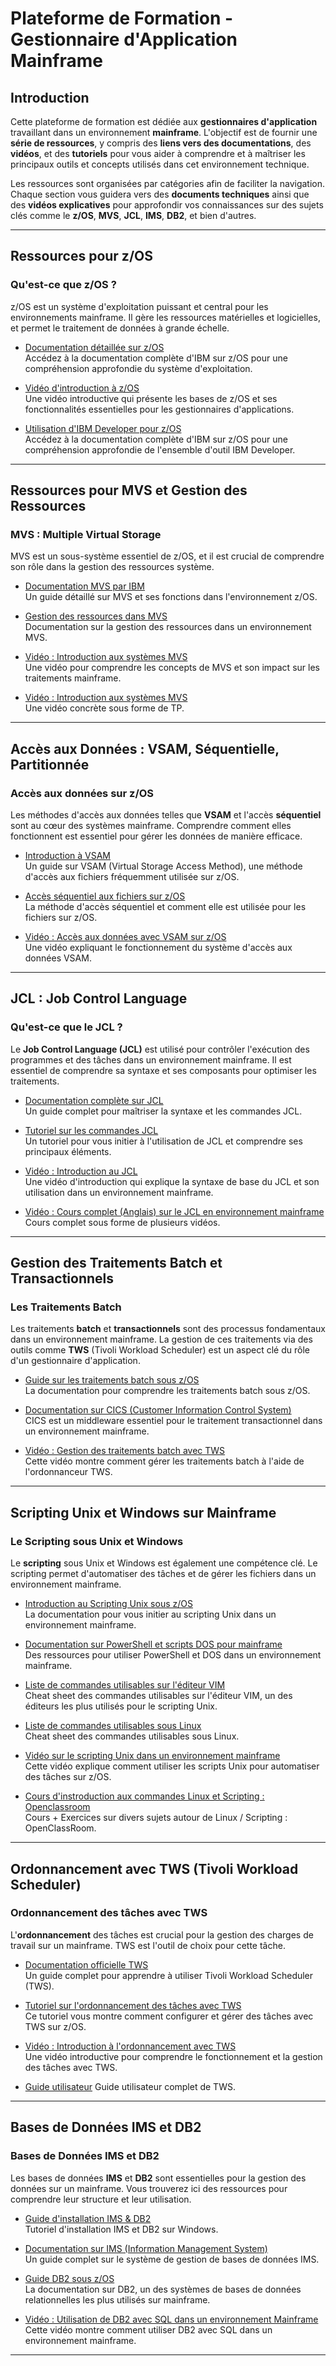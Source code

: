 # Plateforme de Formation - Gestionnaire d'Application Mainframe

## Introduction

Cette plateforme de formation est dédiée aux **gestionnaires d'application** travaillant dans un environnement **mainframe**. L'objectif est de fournir une **série de ressources**, y compris des **liens vers des documentations**, des **vidéos**, et des **tutoriels** pour vous aider à comprendre et à maîtriser les principaux outils et concepts utilisés dans cet environnement technique. 

Les ressources sont organisées par catégories afin de faciliter la navigation. Chaque section vous guidera vers des **documents techniques** ainsi que des **vidéos explicatives** pour approfondir vos connaissances sur des sujets clés comme le **z/OS**, **MVS**, **JCL**, **IMS**, **DB2**, et bien d'autres.

---

## Ressources pour z/OS

### Qu'est-ce que z/OS ?

z/OS est un système d'exploitation puissant et central pour les environnements mainframe. Il gère les ressources matérielles et logicielles, et permet le traitement de données à grande échelle.

- [Documentation détaillée sur z/OS](https://www.ibm.com/docs/en/zos/2.5.0)    
  Accédez à la documentation complète d'IBM sur z/OS pour une compréhension approfondie du système d'exploitation.

- [Vidéo d'introduction à z/OS](https://www.youtube.com/watch?v=7-9cOM5fpQ0)  
  Une vidéo introductive qui présente les bases de z/OS et ses fonctionnalités essentielles pour les gestionnaires d'applications.
  
- [Utilisation d'IBM Developer pour z/OS](https://www.ibm.com/docs/fr/adffz5/developer-for-zos/15.0)   
  Accédez à la documentation complète d'IBM sur z/OS pour une compréhension approfondie de l'ensemble d'outil IBM Developer.
---

## Ressources pour MVS et Gestion des Ressources

### MVS : Multiple Virtual Storage

MVS est un sous-système essentiel de z/OS, et il est crucial de comprendre son rôle dans la gestion des ressources système.

- [Documentation MVS par IBM](https://www.ibm.com/docs/en/zos/2.4.0?topic=mvs)  
  Un guide détaillé sur MVS et ses fonctions dans l'environnement z/OS.

- [Gestion des ressources dans MVS](https://www.ibm.com/docs/en/zos/2.3.0?topic=zos-mvs-overview)  
  Documentation sur la gestion des ressources dans un environnement MVS.

- [Vidéo : Introduction aux systèmes MVS](https://www.youtube.com/watch?v=72Bo7I_GUTo)  
  Une vidéo pour comprendre les concepts de MVS et son impact sur les traitements mainframe.

- [Vidéo : Introduction aux systèmes MVS](https://www.youtube.com/watch?v=YA3FQOzr0ag)   
  Une vidéo concrète sous forme de TP.

---

## Accès aux Données : VSAM, Séquentielle, Partitionnée

### Accès aux données sur z/OS

Les méthodes d'accès aux données telles que **VSAM** et l'accès **séquentiel** sont au cœur des systèmes mainframe. Comprendre comment elles fonctionnent est essentiel pour gérer les données de manière efficace.

- [Introduction à VSAM](https://www.ibm.com/docs/en/zos/2.4.0?topic=vsam)  
  Un guide sur VSAM (Virtual Storage Access Method), une méthode d'accès aux fichiers fréquemment utilisée sur z/OS.

- [Accès séquentiel aux fichiers sur z/OS](https://www.ibm.com/docs/en/zos/2.4.0?topic=sequential)  
  La méthode d'accès séquentiel et comment elle est utilisée pour les fichiers sur z/OS.

- [Vidéo : Accès aux données avec VSAM sur z/OS](https://www.youtube.com/watch?v=0xtfPzIn0Bc)  
  Une vidéo expliquant le fonctionnement du système d'accès aux données VSAM.

---

## JCL : Job Control Language

### Qu'est-ce que le JCL ?

Le **Job Control Language (JCL)** est utilisé pour contrôler l'exécution des programmes et des tâches dans un environnement mainframe. Il est essentiel de comprendre sa syntaxe et ses composants pour optimiser les traitements.

- [Documentation complète sur JCL](https://www.ibm.com/docs/en/zos/2.4.0?topic=jcl)  
  Un guide complet pour maîtriser la syntaxe et les commandes JCL.

- [Tutoriel sur les commandes JCL](https://www.ibm.com/docs/en/zos/2.3.0?topic=jcl-tutorial)  
  Un tutoriel pour vous initier à l'utilisation de JCL et comprendre ses principaux éléments.

- [Vidéo : Introduction au JCL](https://www.youtube.com/watch?v=4TuJKUQmQkc)  
  Une vidéo d'introduction qui explique la syntaxe de base du JCL et son utilisation dans un environnement mainframe.

- [Vidéo : Cours complet (Anglais) sur le JCL en environnement mainframe](https://www.youtube.com/watch?v=bSdNNDscccg)  
  Cours complet sous forme de plusieurs vidéos.

---

## Gestion des Traitements Batch et Transactionnels

### Les Traitements Batch

Les traitements **batch** et **transactionnels** sont des processus fondamentaux dans un environnement mainframe. La gestion de ces traitements via des outils comme **TWS** (Tivoli Workload Scheduler) est un aspect clé du rôle d'un gestionnaire d'application.

- [Guide sur les traitements batch sous z/OS](https://www.ibm.com/docs/en/zos/2.5.0?topic=batch)  
  La documentation pour comprendre les traitements batch sous z/OS.

- [Documentation sur CICS (Customer Information Control System)](https://www.ibm.com/docs/en/cics)  
  CICS est un middleware essentiel pour le traitement transactionnel dans un environnement mainframe.

- [Vidéo : Gestion des traitements batch avec TWS](https://www.youtube.com/watch?v=03f4WiJXZgA)  
  Cette vidéo montre comment gérer les traitements batch à l'aide de l'ordonnanceur TWS.

---

## Scripting Unix et Windows sur Mainframe

### Le Scripting sous Unix et Windows

Le **scripting** sous Unix et Windows est également une compétence clé. Le scripting permet d'automatiser des tâches et de gérer les fichiers dans un environnement mainframe.

- [Introduction au Scripting Unix sous z/OS](https://www.ibm.com/docs/en/zos/2.5.0?topic=scripting)  
  La documentation pour vous initier au scripting Unix dans un environnement mainframe.

- [Documentation sur PowerShell et scripts DOS pour mainframe](https://docs.microsoft.com/en-us/powershell/)  
  Des ressources pour utiliser PowerShell et DOS dans un environnement mainframe.

- [Liste de commandes utilisables sur l'éditeur VIM](https://www.linuxtrainingacademy.com/vim-cheat-sheet/)  
  Cheat sheet des commandes utilisables sur l'éditeur VIM, un des éditeurs les plus utilisés pour le scripting Unix.

- [Liste de commandes utilisables sous Linux](https://www.linuxtrainingacademy.com/linux-commands-cheat-sheet/)  
  Cheat sheet des commandes utilisables sous Linux.

- [Vidéo sur le scripting Unix dans un environnement mainframe](https://www.youtube.com/watch?v=9n_j7Zr6s6o)  
  Cette vidéo explique comment utiliser les scripts Unix pour automatiser des tâches sur z/OS.

- [Cours d'instroduction aux commandes Linux et Scripting : Openclassroom](https://openclassrooms.com/fr/courses/7274161-administrez-un-systeme-linux/7529306-initiez-vous-au-shell-linterpreteur-de-commandes)  
  Cours + Exercices sur divers sujets autour de Linux / Scripting : OpenClassRoom.
  
---

## Ordonnancement avec TWS (Tivoli Workload Scheduler)

### Ordonnancement des tâches avec TWS

L'**ordonnancement** des tâches est crucial pour la gestion des charges de travail sur un mainframe. TWS est l'outil de choix pour cette tâche.

- [Documentation officielle TWS](https://www.ibm.com/docs/en/tws)  
  Un guide complet pour apprendre à utiliser Tivoli Workload Scheduler (TWS).

- [Tutoriel sur l'ordonnancement des tâches avec TWS](https://www.ibm.com/docs/en/tws/8.6)  
  Ce tutoriel vous montre comment configurer et gérer des tâches avec TWS sur z/OS.

- [Vidéo : Introduction à l'ordonnancement avec TWS](https://www.youtube.com/watch?v=78EvbqxwyRA)  
  Une vidéo introductive pour comprendre le fonctionnement et la gestion des tâches avec TWS.

- [Guide utilisateur](https://www.princeton.edu/~campcomd/tivoli/gc32-0423-00.pdf)
  Guide utilisateur complet de TWS.

---

## Bases de Données IMS et DB2

### Bases de Données IMS et DB2

Les bases de données **IMS** et **DB2** sont essentielles pour la gestion des données sur un mainframe. Vous trouverez ici des ressources pour comprendre leur structure et leur utilisation.

- [Guide d'installation IMS & DB2](https://www.bing.com/videos/riverview/relatedvideo?&q=IMS+DB2+cours+&&mid=7BA822752BA59A4A158C7BA822752BA59A4A158C&mmscn=mtsc&aps=11&FORM=VRDGAR)  
  Tutoriel d'installation IMS et DB2 sur Windows.

- [Documentation sur IMS (Information Management System)](https://www.ibm.com/docs/en/ims)  
  Un guide complet sur le système de gestion de bases de données IMS.

- [Guide DB2 sous z/OS](https://www.ibm.com/docs/en/db2/12.1)  
  La documentation sur DB2, un des systèmes de bases de données relationnelles les plus utilisés sur mainframe.

- [Vidéo : Utilisation de DB2 avec SQL dans un environnement Mainframe](https://www.youtube.com/watch?v=5Vgzm2Wz8g4)  
  Cette vidéo montre comment utiliser DB2 avec SQL dans un environnement mainframe.

---



